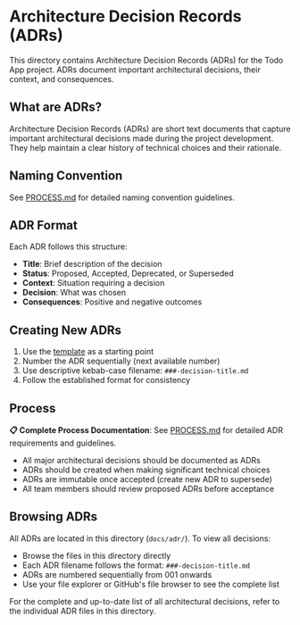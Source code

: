 # Architecture Decision Records (ADRs)

This directory contains Architecture Decision Records (ADRs) for the Todo App project.
ADRs document important architectural decisions, their context, and consequences.

## What are ADRs?

Architecture Decision Records (ADRs) are short text documents that capture important architectural
decisions made during the project development. They help maintain a clear history of technical choices
and their rationale.

## Naming Convention

See [PROCESS.md](PROCESS.md#naming-convention) for detailed naming convention guidelines.

## ADR Format

Each ADR follows this structure:

- **Title**: Brief description of the decision
- **Status**: Proposed, Accepted, Deprecated, or Superseded
- **Context**: Situation requiring a decision
- **Decision**: What was chosen
- **Consequences**: Positive and negative outcomes

## Creating New ADRs

1. Use the [template](template.md) as a starting point
2. Number the ADR sequentially (next available number)
3. Use descriptive kebab-case filename: `###-decision-title.md`
4. Follow the established format for consistency

## Process

**📋 Complete Process Documentation**: See [PROCESS.md](PROCESS.md) for detailed ADR requirements and guidelines.

- All major architectural decisions should be documented as ADRs
- ADRs should be created when making significant technical choices
- ADRs are immutable once accepted (create new ADR to supersede)
- All team members should review proposed ADRs before acceptance

## Browsing ADRs

All ADRs are located in this directory (`docs/adr/`). To view all decisions:

- Browse the files in this directory directly
- Each ADR filename follows the format: `###-decision-title.md`
- ADRs are numbered sequentially from 001 onwards
- Use your file explorer or GitHub's file browser to see the complete list

For the complete and up-to-date list of all architectural decisions, refer to the individual ADR files in this directory.
